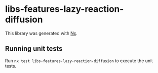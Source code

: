 # libs-features-lazy-reaction-diffusion

This library was generated with [Nx](https://nx.dev).

## Running unit tests

Run `nx test libs-features-lazy-reaction-diffusion` to execute the unit tests.
